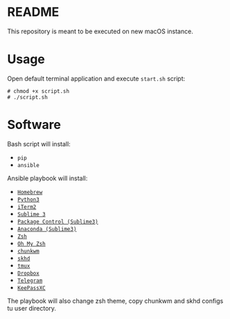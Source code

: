 # README

This repository is meant to be executed on new macOS instance.

# Usage

Open default terminal application and execute `start.sh` script:

```
# chmod +x script.sh
# ./script.sh
```

# Software

Bash script will install:

* `pip`
* `ansible`

Ansible playbook will install:

* [`Homebrew`](https://github.com/Homebrew/brew)
* [`Python3`](https://github.com/python/cpython)
* [`iTerm2`](https://github.com/gnachman/iTerm2)
* [`Sublime 3`](https://www.sublimetext.com/3)
* [`Package Control (Sublime3)`](https://github.com/wbond/package_control)
* [`Anaconda (Sublime3)`](https://github.com/DamnWidget/anaconda)
* [`Zsh`](http://www.zsh.org/)
* [`Oh My Zsh`](https://github.com/robbyrussell/oh-my-zsh)
* [`chunkwm`](https://github.com/koekeishiya/chunkwm)
* [`skhd`](https://github.com/koekeishiya/skhd)
* [`tmux`](https://github.com/tmux/tmux)
* [`Dropbox`](https://www.dropbox.com/)
* [`Telegram`](https://github.com/TelegramOrg/Telegram-desktop)
* [`KeePassXC`](https://github.com/keepassxreboot/keepassxc)

The playbook will also change zsh theme, copy chunkwm and skhd configs tu user directory.